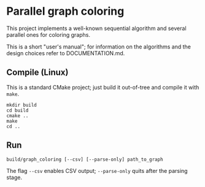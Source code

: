 # Parallel graph coloring

This project implements a well-known sequential algorithm and several parallel ones for coloring graphs.

This is a short "user's manual"; for information on the algorithms and the design choices refer to DOCUMENTATION.md.

## Compile (Linux)

This is a standard CMake project; just build it out-of-tree and compile it with `make`.

```
mkdir build
cd build
cmake ..
make
cd ..
```

## Run

```
build/graph_coloring [--csv] [--parse-only] path_to_graph
```

The flag `--csv` enables CSV output; `--parse-only` quits after the parsing stage.
